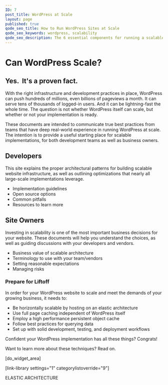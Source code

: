 ```yaml
---
ID: 7
post_title: WordPress at Scale
layout: page
published: true
qode_seo_title: How to Run WordPress Sites at Scale
qode_seo_keywords: wordpress, scalability
qode_seo_description: The 6 essential components for running a scalable WordPress site.
---
```

<div id="wpas">
</div>

# Can WordPress Scale?

## Yes.  It's a proven fact.

With the right infrastructure and development practices in place, WordPress can push hundreds of millions, even billions of pageviews a month. It can serve tens of thousands of logged-in users. And it can be lightning-fast the whole time. The question is not whether WordPress itself can scale, but whether or not your implementation is ready.

These documents are intended to communicate true best practices from teams that have deep real-world experience in running WordPress at scale. The intention is to provide a useful starting place for scalable implementations, for both development teams as well as business owners.

<div class="bulletbox bb-left">
  <h2>
    Developers
  </h2> This site explains the proper architectural patterns for building scalable website infrastructure, as well as outlining optimizations that nearly all large-scale implementations leverage. 
  
  <ul>
    <li>
      Implementation guidelines
    </li>
    <li>
      Open source options
    </li>
    <li>
      Common pitfalls
    </li>
    <li>
      Resources to learn more
    </li>
  </ul>
</div>

<div class="bulletbox bb-right">
  <h2>
    Site Owners
  </h2> Investing in scalability is one of the most important business decisions for your website. These documents will help you understand the choices, as well as guiding discussions with your developers and vendors. 
  
  <ul>
    <li>
      Business value of scalable architecture
    </li>
    <li>
      Terminology to use with your team/vendors
    </li>
    <li>
      Setting reasonable expectations
    </li>
    <li>
      Managing risks
    </li>
  </ul>
</div>

### Prepare for Liftoff

In order for your WordPress website to scale and meet the demands of your growing business, it needs to:

*   Be horizontally scalable by hosting on an elastic architecture 
*   Use full page caching independent of WordPress itself 
*   Employ a high performance persistent object cache 
*   Follow best practices for querying data 
*   Set up with solid development, testing, and deployment workflows 

Confident your WordPress implementation has all these things? Congrats!

Want to learn more about these techniques? Read on.

[do_widget_area]

[link-library settings="1" categorylistoverride="9"]

<a class="loopnext" href="/elastic-architecture/"><i class="fa fa-angle-down"></i></a>

<div class="pageloop" id="id11">
  <div>
    ELASTIC ARCHITECTURE
  </div>
</div>

</div>
